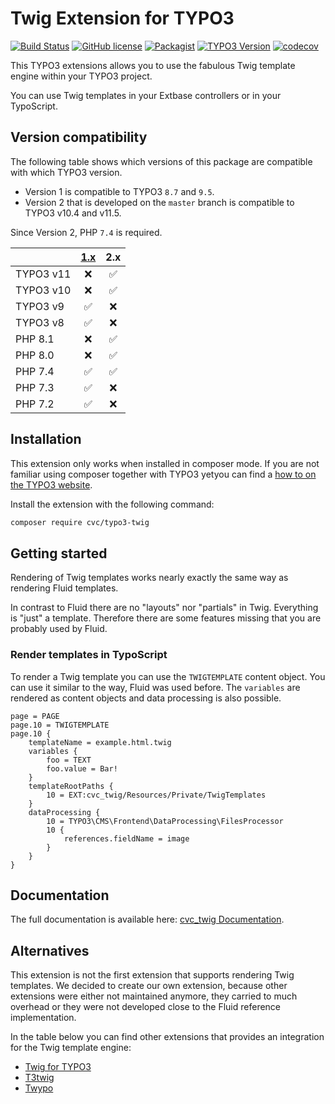 # Twig Extension for TYPO3

[![Build Status](https://travis-ci.org/cvc-digital/typo3-twig.svg?branch=master)](https://travis-ci.org/cvc-digital/typo3-twig)
[![GitHub license](https://img.shields.io/github/license/cvc-digital/typo3-twig.svg)](https://github.com/cvc-digital/typo3-twig/blob/master/LICENSE)
[![Packagist](https://img.shields.io/packagist/v/cvc/typo3-twig.svg)](https://packagist.org/packages/cvc/typo3-twig)
[![TYPO3 Version](https://img.shields.io/badge/TYPO3-%5E10.3-orange.svg)](https://extensions.typo3.org/extension/cvc_twig/)
[![codecov](https://codecov.io/gh/cvc-digital/typo3-twig/branch/master/graph/badge.svg)](https://codecov.io/gh/cvc-digital/typo3-twig)

This TYPO3 extensions allows you to use the fabulous Twig template engine within your TYPO3 project.

You can use Twig templates in your Extbase controllers or in your TypoScript.

## Version compatibility

The following table shows which versions of this package are compatible with which TYPO3 version.

* Version 1 is compatible to TYPO3 `8.7` and `9.5`.
* Version 2 that is developed on the `master` branch is compatible to TYPO3 v10.4 and v11.5.

Since Version 2, PHP `7.4` is required.

|           | [1.x](https://github.com/cvc-digital/typo3-twig/tree/1.x) |    2.x   |
|-----------|:---------------------------------------------------------:|:--------:|
| TYPO3 v11 |                             ❌                             |    ✅    |
| TYPO3 v10 |                             ❌                             |    ✅    |
| TYPO3 v9  |                             ✅                             |    ❌    |
| TYPO3 v8  |                             ✅                             |    ❌    |
| PHP 8.1   |                             ❌                             |    ✅    |
| PHP 8.0   |                             ❌                             |    ✅    |
| PHP 7.4   |                             ✅                             |    ✅    |
| PHP 7.3   |                             ✅                             |    ❌    |
| PHP 7.2   |                             ✅                             |    ❌    |

## Installation

This extension only works when installed in composer mode. If you are not familiar using composer together with TYPO3
yetyou can find a [how to on the TYPO3 website](https://composer.typo3.org/).

Install the extension with the following command:

```bash
composer require cvc/typo3-twig
```

## Getting started

Rendering of Twig templates works nearly exactly the same way as rendering Fluid templates.

In contrast to Fluid there are no "layouts" nor "partials" in Twig. Everything is "just" a template. Therefore there
are some features missing that you are probably used by Fluid.

### Render templates in TypoScript

To render a Twig template you can use the `TWIGTEMPLATE` content object.
You can use it similar to the way, Fluid was used before.
The `variables` are rendered as content objects and data processing is also possible.

```typo3_typoscript
page = PAGE
page.10 = TWIGTEMPLATE
page.10 {
    templateName = example.html.twig
    variables {
        foo = TEXT
        foo.value = Bar!
    }
    templateRootPaths {
        10 = EXT:cvc_twig/Resources/Private/TwigTemplates
    }
    dataProcessing {
        10 = TYPO3\CMS\Frontend\DataProcessing\FilesProcessor
        10 {
            references.fieldName = image
        }
    }
}
```

## Documentation

The full documentation is available here: [cvc_twig Documentation](https://docs.typo3.org/p/cvc/typo3-twig/master/en-us/).

## Alternatives

This extension is not the first extension that supports rendering Twig templates. We decided to create our own
extension, because other extensions were either not maintained anymore, they carried to much overhead or they were not
developed close to the Fluid reference implementation.

In the table below you can find other extensions that provides an integration for the Twig template engine:

* [Twig for TYPO3](https://extensions.typo3.org/extension/twig_for_typo3/)
* [T3twig](https://extensions.typo3.org/extension/t3twig/)
* [Twypo](https://extensions.typo3.org/extension/twypo/)

